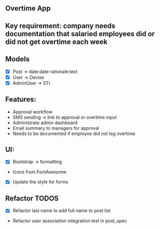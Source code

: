 ## Overtime App

## Key requirement: company needs documentation that salaried employees did or did not get overtime each week

## Models
- [x] Post -> date:date rationale:text
- [x] User -> Devise
- [x] AdminUser -> STI

## Features:
- Approval workflow
- SMS sending -> link to approval or overtime input
- Administrate admin dashboard
- Email summary to managers for approval
- Needs to be documented if employee did not log overtime

## UI: 
- [x] Bootstrap -> formatting
- Icons from FontAwesome
- [x] Update the style for forms

## Refactor TODOS
- [x] Refactor last name to add full name to post list
- Refactor user association integration test in post_spec